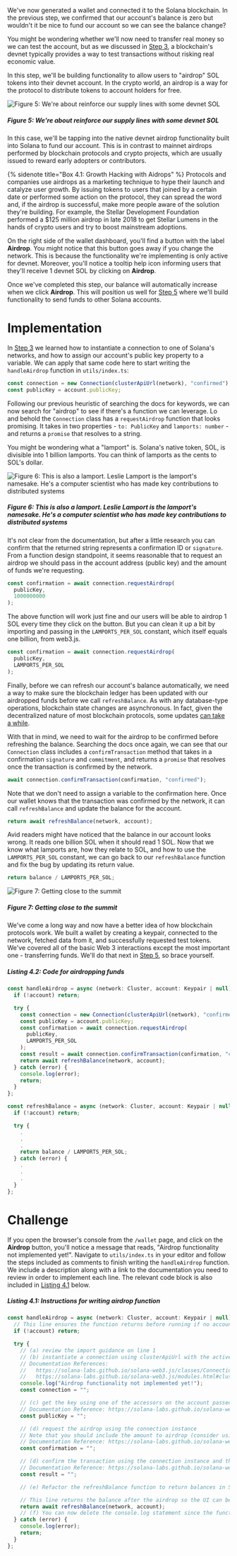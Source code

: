 We've now generated a wallet and connected it to the Solana blockchain. In the previous step, we confirmed that our account's balance is zero but wouldn't it be nice to fund our account so we can see the balance change?

You might be wondering whether we'll now need to transfer real money so we can test the account, but as we discussed in [Step 3](https://learn.figment.io/tutorials/solana-wallet-step-3), a blockchain's devnet typically provides a way to test transactions without risking real economic value.

In this step, we'll be building functionality to allow users to "airdrop" SOL tokens into their devnet account. In the crypto world, an airdrop is a way for the protocol to distribute tokens to account holders for free. 

![Figure 5: We're about reinforce our supply lines with some devnet SOL](https://raw.githubusercontent.com/figment-networks/datahub-learn/solana-wallet/figment-learn/new-pathways/solana-wallet/public/airdrop.jpeg)
##### _Figure 5: We're about reinforce our supply lines with some devnet SOL_

In this case, we'll be tapping into the native devnet airdrop functionality built into Solana to fund our account. This is in contrast to mainnet airdrops performed by blockchain protocols and crypto projects, which are usually issued to reward early adopters or contributors.

{% sidenote title="Box 4.1: Growth Hacking with Aidrops" %}
Protocols and companies use airdrops as a marketing technique to hype their launch and catalyze user growth. By issuing tokens to users that joined by a certain date or performed some action on the protocol, they can spread the word and, if the airdrop is successful, make more people aware of the solution they're building. For example, the Stellar Development Foundation performed a $125 million airdrop in late 2018 to get Stellar Lumens in the hands of crypto users and try to boost mainstream adoptions.

On the right side of the wallet dashboard, you'll find a button with the label **Airdrop**. You might notice that this button goes away if you change the network. This is because the functionality we're implementing is only active for devnet. Moreover, you'll notice a tooltip help icon informing users that they'll receive 1 devnet SOL by clicking on **Airdrop**.

Once we've completed this step, our balance will automatically increase when we click **Airdrop**. This will position us well for [Step 5](https://learn.figment.io/tutorials/solana-wallet-step-5) where we'll build functionality to send funds to other Solana accounts.

# Implementation

In [Step 3](https://learn.figment.io/tutorials/solana-wallet-step-3) we learned how to instantiate a connection to one of Solana's networks, and how to assign our account's public key property to a variable. We can apply that same code here to start writing the `handleAirdrop` function in `utils/index.ts`:

```javascript
const connection = new Connection(clusterApiUrl(network), "confirmed");
const publicKey = account.publicKey;
```

Following our previous heuristic of searching the docs for keywords, we can now search for "airdrop" to see if there's a function we can leverage. Lo and behold the `Connection` class has a `requestAirdrop` function that looks promising. It takes in two properties - `to: PublicKey` and `lamports: number` - and returns a `promise` that resolves to a string.

You might be wondering what a "lamport" is. Solana's native token, SOL, is divisible into 1 billion lamports. You can think of lamports as the cents to SOL's dollar.

![Figure 6: This is also a lamport. Leslie Lamport is the lamport's namesake. He's a computer scientist who has made key contributions to distributed systems](https://raw.githubusercontent.com/figment-networks/datahub-learn/solana-wallet/figment-learn/new-pathways/solana-wallet/public/leslie.jpeg)
##### _Figure 6: This is also a lamport. Leslie Lamport is the lamport's namesake. He's a computer scientist who has made key contributions to distributed systems_

It's not clear from the documentation, but after a little research you can confirm that the returned string represents a confirmation ID or `signature`. From a function design standpoint, it seems reasonable that to request an airdrop we should pass in the account address (public key) and the amount of funds we're requesting.

```javascript
const confirmation = await connection.requestAirdrop(
  publicKey,
  1000000000
);
```

The above function will work just fine and our users will be able to airdrop 1 SOL every time they click on the button. But you can clean it up a bit by importing and passing in the `LAMPORTS_PER_SOL` constant, which itself equals one billion, from web3.js.

```javascript
const confirmation = await connection.requestAirdrop(
  publicKey,
  LAMPORTS_PER_SOL
);
```

Finally, before we can refresh our account's balance automatically, we need a way to make sure the blockchain ledger has been updated with our airdropped funds before we call `refreshBalance`. As with any database-type operations, blockchain state changes are asynchronous. In fact, given the decentralized nature of most blockchain protocols, some updates [can take a while](https://twitter.com/CryptoKitties/status/937444644740198400?s=20).

With that in mind, we need to wait for the airdrop to be confirmed before refreshing the balance. Searching the docs once again, we can see that our `Connection` class includes a `confirmTransaction` method that takes in a confirmation `signature` and `commitment`, and returns a `promise` that resolves once the transaction is confirmed by the network.

```javascript
await connection.confirmTransaction(confirmation, "confirmed");
```

Note that we don't need to assign a variable to the confirmation here. Once our wallet knows that the transaction was confirmed by the network, it can call `refreshBalance` and update the balance for the account.

```javascript
return await refreshBalance(network, account);
```

Avid readers might have noticed that the balance in our account looks wrong. It reads one billion SOL when it should read 1 SOL. Now that we know what lamports are, how they relate to SOL, and how to use the `LAMPORTS_PER_SOL` constant, we can go back to our `refreshBalance` function and fix the bug by updating its return value.

```javascript
return balance / LAMPORTS_PER_SOL;
```

![Figure 7: Getting close to the summit](https://raw.githubusercontent.com/figment-networks/datahub-learn/solana-wallet/figment-learn/new-pathways/solana-wallet/public/climbing.jpeg)
##### _Figure 7: Getting close to the summit_

We've come a long way and now have a better idea of how blockchain protocols work. We built a wallet by creating a keypair, connected to the network, fetched data from it, and successfully requested test tokens. We've covered all of the basic Web 3 interactions except the most important one - transferring funds. We'll do that next in [Step 5](https://learn.figment.io/tutorials/solana-wallet-step-5), so brace yourself.

##### _Listing 4.2: Code for airdropping funds_
```javascript
const handleAirdrop = async (network: Cluster, account: Keypair | null) => {
  if (!account) return;

  try {
    const connection = new Connection(clusterApiUrl(network), "confirmed");
    const publicKey = account.publicKey;
    const confirmation = await connection.requestAirdrop(
      publicKey,
      LAMPORTS_PER_SOL
    );
    const result = await connection.confirmTransaction(confirmation, "confirmed");
    return await refreshBalance(network, account);
  } catch (error) {
    console.log(error);
    return;
  }
};

const refreshBalance = async (network: Cluster, account: Keypair | null) => {
  if (!account) return;

  try {
    .
    .
    .
    return balance / LAMPORTS_PER_SOL;
  } catch (error) {
    .
    .
    .
  }
};
```

# Challenge

If you open the browser's console from the `/wallet` page, and click on the **Airdrop** button, you'll notice a message that reads, "Airdrop functionality not implemented yet!". Navigate to `utils/index.ts` in your editor and follow the steps included as comments to finish writing the `handleAirdrop` function. We include a description along with a link to the documentation you need to review in order to implement each line. The relevant code block is also included in [Listing 4.1](#listing-41-instructions-for-writing-airdrop-function) below.

##### _Listing 4.1: Instructions for writing airdrop function_
```javascript
const handleAirdrop = async (network: Cluster, account: Keypair | null) => {
  // This line ensures the function returns before running if no account has been set
  if (!account) return;

  try {
    // (a) review the import guidance on line 1
    // (b) instantiate a connection using clusterApiUrl with the active network passed in as an argument
    // Documentation References:
    //   https://solana-labs.github.io/solana-web3.js/classes/Connection.html
    //   https://solana-labs.github.io/solana-web3.js/modules.html#clusterApiUrl
    console.log("Airdrop functionality not implemented yet!");
    const connection = "";

    // (c) get the key using one of the accessors on the account passed in as an argument
    // Documentation Reference: https://solana-labs.github.io/solana-web3.js/classes/Keypair.html
    const publicKey = "";

    // (d) request the airdrop using the connection instance
    // Note that you should include the amount to airdrop (consider using the LAMPORTS_PER_SOL constant from the web3.js library)
    // Documentation Reference: https://solana-labs.github.io/solana-web3.js/classes/Connection.html
    const confirmation = "";

    // (d) confirm the transaction using the connection instance and the confirmation string returned from the airdrop
    // Documentation Reference: https://solana-labs.github.io/solana-web3.js/classes/Connection.html
    const result = "";

    // (e) Refactor the refreshBalance function to return balances in SOL instead of Lamports (Hint: LAMPORTS_PER_SOL)

    // This line returns the balance after the airdrop so the UI can be refreshed
    return await refreshBalance(network, account);
    // (f) You can now delete the console.log statement since the function is implemented!
  } catch (error) {
    console.log(error);
    return;
  }
};
```
